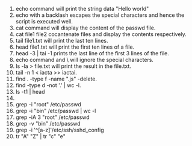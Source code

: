 1. echo command will print the string data "Hello world"
2. echo with a backlash escapes the special characters and hence the script is executed well.
3. cat command will display the content of the passwd file.
4. cat file1 file2 cocantenate files and display the contents respectively.
5. tail file1.txt will print the last ten lines.
6. head file1.txt will print the first ten lines of a file.
7. head -3 | tai -1 prints the last line of the first 3 lines of the file.
8. echo command and \ will ignore the special characters.
9. ls -la > file.txt will print the result in the file.txt.
10. tail -n 1 < iacta >> iactai.
11. find . -type f -name ".js" -delete.
12. find -type d -not '.' | wc -l.
13. ls -t1 | head
14.
15. grep -i "root" /etc/passwd
16. grep -i "bin" /etc/passwd | wc -l
17. grep -iA 3 "root" /etc/passwd
18. grep -v "bin" /etc/passwd
19. grep -i '^[a-z]'/etc/ssh/sshd_config
20. tr "A" "Z" | tr "c" "e"


